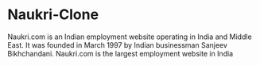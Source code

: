 # Naukri-Clone
Naukri.com is an Indian employment website operating in India and Middle East. It was founded in March 1997 by Indian businessman Sanjeev Bikhchandani. Naukri.com is the largest employment website in India
